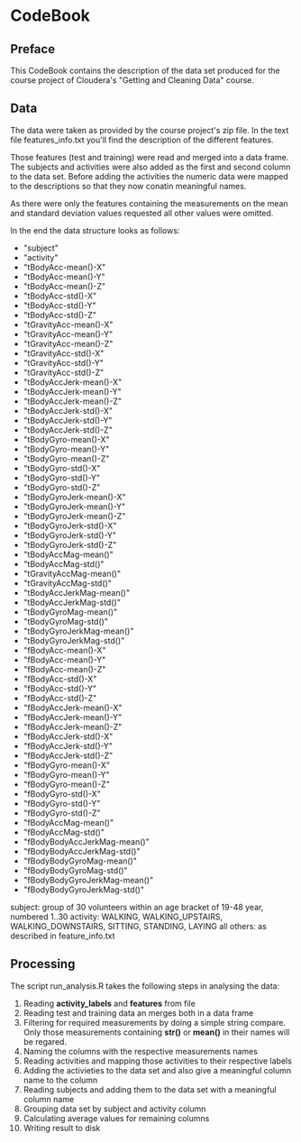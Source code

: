 # CodeBook

## Preface
This CodeBook contains the description of the data set produced for the course project of Cloudera's "Getting and Cleaning Data" course.

## Data
The data were taken as provided by the course project's zip file. In the text file features_info.txt you'll find the description of the different features. 

Those features (test and training) were read and merged into a data frame. The subjects and activities were also added as the first and second column to the data set. Before adding the activities the numeric data were mapped to the descriptions so that they now conatin meaningful names.

As there were only the features containing the measurements on the mean and standard deviation values requested all other values were omitted.

In the end the data structure looks as follows:

- "subject"
- "activity"                   
- "tBodyAcc-mean()-X"
- "tBodyAcc-mean()-Y"          
- "tBodyAcc-mean()-Z"
- "tBodyAcc-std()-X"           
- "tBodyAcc-std()-Y"
- "tBodyAcc-std()-Z"           
- "tGravityAcc-mean()-X"
- "tGravityAcc-mean()-Y"
- "tGravityAcc-mean()-Z"        
- "tGravityAcc-std()-X"
- "tGravityAcc-std()-Y"
- "tGravityAcc-std()-Z"        
- "tBodyAccJerk-mean()-X"
- "tBodyAccJerk-mean()-Y"
- "tBodyAccJerk-mean()-Z"
- "tBodyAccJerk-std()-X"       
- "tBodyAccJerk-std()-Y"
- "tBodyAccJerk-std()-Z"       
- "tBodyGyro-mean()-X"
- "tBodyGyro-mean()-Y"
- "tBodyGyro-mean()-Z"
- "tBodyGyro-std()-X"          
- "tBodyGyro-std()-Y" 
- "tBodyGyro-std()-Z"          
- "tBodyGyroJerk-mean()-X" 
- "tBodyGyroJerk-mean()-Y"     
- "tBodyGyroJerk-mean()-Z" 
- "tBodyGyroJerk-std()-X"      
- "tBodyGyroJerk-std()-Y" 
- "tBodyGyroJerk-std()-Z"      
- "tBodyAccMag-mean()"     
- "tBodyAccMag-std()"          
- "tGravityAccMag-mean()"
- "tGravityAccMag-std()"       
- "tBodyAccJerkMag-mean()" 
- "tBodyAccJerkMag-std()"      
- "tBodyGyroMag-mean()"    
- "tBodyGyroMag-std()"         
- "tBodyGyroJerkMag-mean()" 
- "tBodyGyroJerkMag-std()"     
- "fBodyAcc-mean()-X"       
- "fBodyAcc-mean()-Y"          
- "fBodyAcc-mean()-Z" 
- "fBodyAcc-std()-X"           
- "fBodyAcc-std()-Y"     
- "fBodyAcc-std()-Z"           
- "fBodyAccJerk-mean()-X"   
- "fBodyAccJerk-mean()-Y"      
- "fBodyAccJerk-mean()-Z" 
- "fBodyAccJerk-std()-X"       
- "fBodyAccJerk-std()-Y"   
- "fBodyAccJerk-std()-Z"       
- "fBodyGyro-mean()-X"    
- "fBodyGyro-mean()-Y"         
- "fBodyGyro-mean()-Z"   
- "fBodyGyro-std()-X"          
- "fBodyGyro-std()-Y"   
- "fBodyGyro-std()-Z"          
- "fBodyAccMag-mean()"    
- "fBodyAccMag-std()"          
- "fBodyBodyAccJerkMag-mean()" 
- "fBodyBodyAccJerkMag-std()"  
- "fBodyBodyGyroMag-mean()"  
- "fBodyBodyGyroMag-std()"     
- "fBodyBodyGyroJerkMag-mean()"
- "fBodyBodyGyroJerkMag-std()" 

subject: group of 30 volunteers within an age bracket of 19-48 year, numbered 1..30
activity: WALKING, WALKING_UPSTAIRS, WALKING_DOWNSTAIRS, SITTING, STANDING, LAYING
all others: as described in feature_info.txt

## Processing

The script run_analysis.R takes the following steps in analysing the data:

1. Reading **activity_labels** and **features** from file
2. Reading test and training data an merges both in a data frame
3. Filtering for required measurements by doing a simple string compare. Only those measurements containing **str()** or **mean()** in their names will be regared.
4. Naming the columns with the respective measurements names
5. Reading activities and mapping those activities to their respective labels
6. Adding the activieties to the data set and also give a meaningful column name to the column
7. Reading subjects and adding them to the data set with a meaningful column name
8. Grouping data set by subject and activity column
9. Calculating average values for remaining columns
10. Writing result to disk